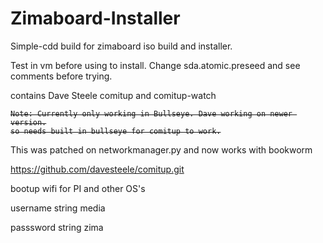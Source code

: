 # Zimaboard-Installer
Simple-cdd build for zimaboard iso build and installer. 

Test in vm before using to install. Change sda.atomic.preseed and see comments before trying.

contains Dave Steele comitup and comitup-watch 
<strike>
```
Note: Currently only working in Bullseye. Dave working on newer version.
so needs built in bullseye for comitup to work.
```
</strike>
This was patched on networkmanager.py and now works with bookworm

https://github.com/davesteele/comitup.git

bootup wifi for PI and other OS's

username string media

passsword string zima

